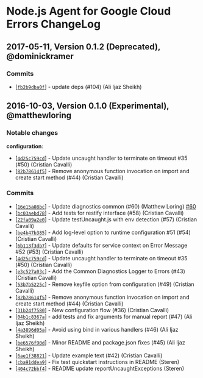 # Node.js Agent for Google Cloud Errors ChangeLog

## 2017-05-11, Version 0.1.2 (Deprecated), @dominickramer

### Commits

* [[`fb2b9dba0f`](https://github.com/GoogleCloudPlatform/cloud-errors-nodejs/commit/fb2b9dba0f)] - update deps (#104) (Ali Ijaz Sheikh) 

## 2016-10-03, Version 0.1.0 (Experimental), @matthewloring

### Notable changes

**configuration**:

  * [[`4d25c759cd`](https://github.com/GoogleCloudPlatform/cloud-errors-nodejs/commit/4d25c759cd)] - Update uncaught handler to terminate on timeout #35 (#50) (Cristian Cavalli) 
  * [[`82b78614f5`](https://github.com/GoogleCloudPlatform/cloud-errors-nodejs/commit/82b78614f5)] - Remove anonymous function invocation on import and create start method (#44) (Cristian Cavalli) 

### Commits

* [[`16e15a08bc`](https://github.com/GoogleCloudPlatform/cloud-errors-nodejs/commit/16e15a08bc)] - Update diagnostics common (#60) (Matthew Loring) [#60](https://github.com/GoogleCloudPlatform/cloud-errors-nodejs/pull/60)
* [[`bc03aebd78`](https://github.com/GoogleCloudPlatform/cloud-errors-nodejs/commit/bc03aebd78)] - Add tests for restify interface (#58) (Cristian Cavalli) 
* [[`22fa09a2e0`](https://github.com/GoogleCloudPlatform/cloud-errors-nodejs/commit/22fa09a2e0)] - Update testUncaught.js with env detection (#57) (Cristian Cavalli) 
* [[`be4b47b385`](https://github.com/GoogleCloudPlatform/cloud-errors-nodejs/commit/be4b47b385)] - Add log-level option to runtime configuration #51 (#54) (Cristian Cavalli) 
* [[`6b113f3db7`](https://github.com/GoogleCloudPlatform/cloud-errors-nodejs/commit/6b113f3db7)] - Update defaults for service context on Error Message #52 (#53) (Cristian Cavalli) 
* [[`4d25c759cd`](https://github.com/GoogleCloudPlatform/cloud-errors-nodejs/commit/4d25c759cd)] - Update uncaught handler to terminate on timeout #35 (#50) (Cristian Cavalli) 
* [[`e3c527a03c`](https://github.com/GoogleCloudPlatform/cloud-errors-nodejs/commit/e3c527a03c)] - Add the Common Diagnostics Logger to Errors (#43) (Cristian Cavalli) 
* [[`53b7b5225c`](https://github.com/GoogleCloudPlatform/cloud-errors-nodejs/commit/53b7b5225c)] - Remove keyfile option from configuration (#49) (Cristian Cavalli) 
* [[`82b78614f5`](https://github.com/GoogleCloudPlatform/cloud-errors-nodejs/commit/82b78614f5)] - Remove anonymous function invocation on import and create start method (#44) (Cristian Cavalli) 
* [[`31b24f7580`](https://github.com/GoogleCloudPlatform/cloud-errors-nodejs/commit/31b24f7580)] - New configuration flow (#36) (Cristian Cavalli) 
* [[`04b1c8367a`](https://github.com/GoogleCloudPlatform/cloud-errors-nodejs/commit/04b1c8367a)] - add tests and fix arguments for manual report (#47) (Ali Ijaz Sheikh) 
* [[`4a3896d05a`](https://github.com/GoogleCloudPlatform/cloud-errors-nodejs/commit/4a3896d05a)] - Avoid using bind in various handlers (#46) (Ali Ijaz Sheikh) 
* [[`be6576f90d`](https://github.com/GoogleCloudPlatform/cloud-errors-nodejs/commit/be6576f90d)] - Minor README and package.json fixes (#45) (Ali Ijaz Sheikh) 
* [[`6ae1f38821`](https://github.com/GoogleCloudPlatform/cloud-errors-nodejs/commit/6ae1f38821)] - Update example text (#42) (Cristian Cavalli) 
* [[`cba91ddea9`](https://github.com/GoogleCloudPlatform/cloud-errors-nodejs/commit/cba91ddea9)] - Fix test quickstart instructions in README (Steren) 
* [[`404c72bbf4`](https://github.com/GoogleCloudPlatform/cloud-errors-nodejs/commit/404c72bbf4)] - README update reportUncaughtExceptions (Steren) 
